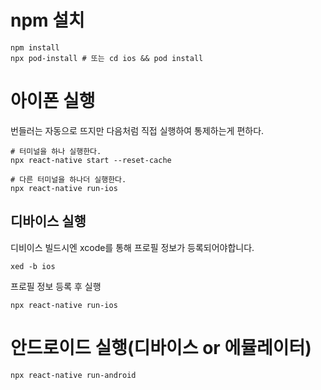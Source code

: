 # npm 설치

```
npm install
npx pod-install # 또는 cd ios && pod install
```

# 아이폰 실행

번들러는 자동으로 뜨지만 다음처럼 직접 실행하여 통제하는게 편하다.

```
# 터미널을 하나 실행한다.
npx react-native start --reset-cache
```

```
# 다른 터미널을 하나더 실행한다.
npx react-native run-ios
```

## 디바이스 실행

디비이스 빌드시엔 xcode를 통해 프로필 정보가 등록되어야합니다.

```
xed -b ios
```

프로필 정보 등록 후 실행

```
npx react-native run-ios
```

# 안드로이드 실행(디바이스 or 에뮬레이터)

```
npx react-native run-android
```
